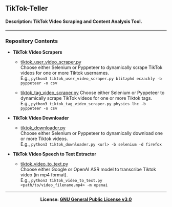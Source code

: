## TikTok-Teller
#### Description: TikTok Video Scraping and Content Analysis Tool.

---
### Repository Contents
- <b>TikTok Video Scrapers</b>
  - [tiktok_user_video_scraper.py](https://github.com/kariemoorman/tiktok-teller/blob/main/tiktok/__scripts/tiktok_scraper/tiktok_user_video_scraper.py)  
    Choose either Selenium or Pyppeteer to dynamically scrape TikTok videos for one or more Tiktok usernames.  
      E.g., ```python3 tiktok_user_video_scraper.py blitzphd eczachly -b pyppeteer -o csv```

  - [tiktok_tag_video_scraper.py](https://github.com/kariemoorman/tiktok-teller/blob/main/tiktok/__scripts/tiktok_scraper/tiktok_tag_video_scraper.py)
    Choose either Selenium or Pyppeteer to dynamically scrape TikTok videos for one or more Tiktok tags.  
    E.g., ```python3 tiktok_tag_video_scraper.py physics lhc -b pyppeteer -o csv```

- <b>TikTok Video Downloader</b>
  - [tiktok_downloader.py](https://github.com/kariemoorman/tiktok-teller/blob/main/tiktok/__scripts/tiktok_downloader.py)  
    Choose either Selenium or Pyppeteer to dynamically download one or more Tiktok videos.  
      E.g., ```python3 tiktok_downloader.py <url> -b selenium -d firefox```

- <b>TikTok Video Speech to Text Extractor</b>
  - [tiktok_video_to_text.py](https://github.com/kariemoorman/tiktok-teller/blob/main/tiktok/__scripts/tiktok_video_to_text.py)  
    Choose either Google or OpenAI ASR model to transcribe Tiktok video (in mp4 format).  
      E.g., ```python3 tiktok_video_to_text.py <path/to/video_filename.mp4> -m openai```



---

<p align='center'><b>License: <a href='https://choosealicense.com/licenses/gpl-3.0/'>GNU General 
Public License v3.0</a></b></p>

